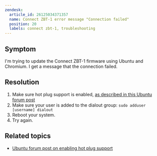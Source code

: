 ```yaml
---
zendesk:
  article_id: 26125034371357
  name: Connect ZBT-1 error message "Connection failed"
  position: 20
  labels: connect zbt-1, troubleshooting
---
```


## Symptom

I'm trying to update the Connect&nbsp;ZBT-1 firmware using Ubuntu and Chromium. I get a message that the connection failed.

## Resolution

1. Make sure hot plug support is enabled, [as described in this Ubuntu forum post](https://forum.snapcraft.io/t/chromium-cant-open-serial-port-on-ubuntu-22-04/31139/6)
2. Make sure your user is added to the dialout group: `sudo adduser [username] dialout`
3. Reboot your system.
4. Try again.

## Related topics

- [Ubuntu forum post on enabling hot plug support](https://forum.snapcraft.io/t/chromium-cant-open-serial-port-on-ubuntu-22-04/31139/6)